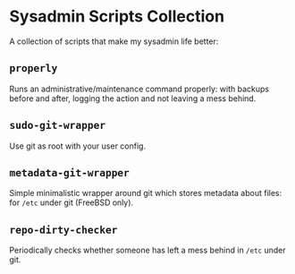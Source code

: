 Sysadmin Scripts Collection
===========================

A collection of scripts that make my sysadmin life better:

`properly`
----------

Runs an administrative/maintenance command properly: with backups before and after, logging the action and not leaving a mess behind.

`sudo-git-wrapper`
------------------

Use git as root with your user config.

`metadata-git-wrapper`
----------------------

Simple minimalistic wrapper around git which stores metadata about files: for `/etc` under git (FreeBSD only).

`repo-dirty-checker`
--------------------

Periodically checks whether someone has left a mess behind in `/etc` under git.
